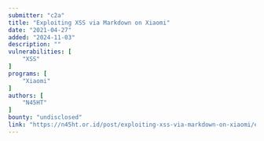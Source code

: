 ```yaml
---
submitter: "c2a"
title: "Exploiting XSS via Markdown on Xiaomi"
date: "2021-04-27"
added: "2024-11-03"
description: ""
vulnerabilities: [
    "XSS"
]
programs: [
    "Xiaomi"
]
authors: [
    "N45HT"
]
bounty: "undisclosed"
link: "https://n45ht.or.id/post/exploiting-xss-via-markdown-on-xiaomi/en"
---
```





